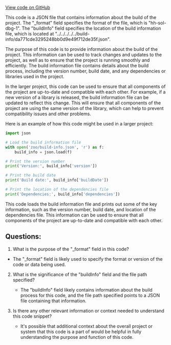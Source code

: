 [View code on GitHub](zoo-labs/zoo/blob/master/contracts/artifacts/@openzeppelin/contracts-upgradeable/proxy/beacon/IBeaconUpgradeable.sol/IBeaconUpgradeable.dbg.json)

This code is a JSON file that contains information about the build of the project. The "_format" field specifies the format of the file, which is "hh-sol-dbg-1". The "buildInfo" field specifies the location of the build information file, which is located at "../../../../../build-info/da771cde3295248bb0d9e49f712de35f.json".

The purpose of this code is to provide information about the build of the project. This information can be used to track changes and updates to the project, as well as to ensure that the project is running smoothly and efficiently. The build information file contains details about the build process, including the version number, build date, and any dependencies or libraries used in the project.

In the larger project, this code can be used to ensure that all components of the project are up-to-date and compatible with each other. For example, if a new version of a library is released, the build information file can be updated to reflect this change. This will ensure that all components of the project are using the same version of the library, which can help to prevent compatibility issues and other problems.

Here is an example of how this code might be used in a larger project:

```python
import json

# Load the build information file
with open('zoo/build-info.json', 'r') as f:
    build_info = json.load(f)

# Print the version number
print('Version:', build_info['version'])

# Print the build date
print('Build date:', build_info['buildDate'])

# Print the location of the dependencies file
print('Dependencies:', build_info['dependencies'])
```

This code loads the build information file and prints out some of the key information, such as the version number, build date, and location of the dependencies file. This information can be used to ensure that all components of the project are up-to-date and compatible with each other.
## Questions: 
 1. What is the purpose of the "_format" field in this code?
   - The "_format" field is likely used to specify the format or version of the code or data being used.

2. What is the significance of the "buildInfo" field and the file path specified?
   - The "buildInfo" field likely contains information about the build process for this code, and the file path specified points to a JSON file containing that information.

3. Is there any other relevant information or context needed to understand this code snippet?
   - It's possible that additional context about the overall project or system that this code is a part of would be helpful in fully understanding the purpose and function of this code.